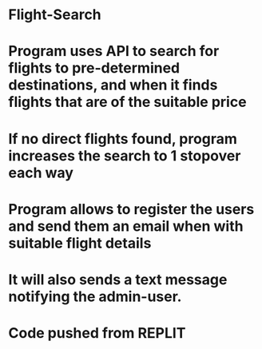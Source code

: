 # Flight-Search
# Program uses API to search for flights to pre-determined destinations, and when it finds flights that are of the suitable price
# If no direct flights found, program increases the search to 1 stopover each way
# Program allows to register the users and send them an email when with suitable flight details
# It will also sends a text message notifying the admin-user.

# Code pushed from REPLIT
